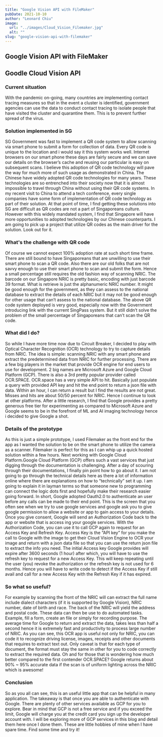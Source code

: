 ```yaml
---
title: "Google Vision API with FileMaker"
pubDate: 2021-10-10
author: "Leonard Chiu"
image:
  url: "../images/Cloud_Vision_Filemaker.jpg"
  alt: ""
slug: "google-vision-api-with-filemaker"
---
```


## Google Vision API with FileMaker

## Goodle Cloud Vision API

### Current situation

With the pandemic on-going, many countries are implementing contact tracing measures so that in the event a cluster is identified, government agencies can use the data to conduct contact tracing to isolate people that have visited the cluster and quarantine them. This is to prevent further spread of the virus.

### Solution implemented in SG

SG Government was fast to implement a QR code system to allow scanning via smart phone to submit a form for collection of data. Every QR code is unique to the location and i would say it this system works well. Internet browsers on our smart phone these days are fairly secure and we can save our details on the browser’s cache and reusing our particular is easy on subsequent scans. I believe this adoption of QR code technology will pave the way for much more of such usage as demonstrated in China. The Chinese have widely adopted QR code technologies for many years. These technologies are so entrenched into their society now that it is almost impossible to travel through China without using their QR code systems. In my recent visit to China to attend a tech conference, every single companies have some form of implementation of QR code technology as part of their solution. At that point of time, I find getting these solutions into SG are difficult as QR codes are not a part of Singaporeans culture. However with this widely mandated system, I find that Singapore will have more opportunities to adopted technologies by our Chinese counterparts. I am going to pick up a project that utilize QR codes as the main driver for the solution. Look out for it.

### What's the challenge with QR code

Of course we cannot expect 100% adoption rate at such short time frame. There are still bound to have Singaporeans that are unwilling to use their smart phone to scan a QR code. Also there are our old folks that are not savvy enough to use their smart phone to scan and submit the form. Hence a small percentage still requires the old fashion way of scanning NRIC. The barcode on our Singapore NRIC is pretty basic, encoding with just barcode 39 format. What is retrieve is just the alphanumeric NRIC number. It might be good enough for the government, as they can assess to the national database to extract the details of each NRIC but it may not be good enough for other usage that can’t assess to the national database. The above QR code system deployed is very good, especially now with the Government introducing link with the current SingPass system. But it still didn’t solve the problem of the small percentage of Singaporeans that can’t scan the QR code.

### What did I do?

So while I have more time now due to Circuit Breaker, I decided to play with Optical Character Recognition (OCR) technology to try to capture details from NRIC. The idea is simple: scanning NRIC with any smart phone and extract the predetermined data from NRIC for further processing. There are a few big players in the market that provide OCR engine for end users to use for development. 2 big names are Microsoft Azure and Google Cloud Platform (GCP). There is also a 3rd pretty popular provider called OCR.SPACE. OCR.space has a very simple API to hit. Basically just populate a query with provided API key and hit the end point to return a json file with data. Within an hour, I can return a result but I find the results are not great. Misses and hits are about 50/50 percent for NRIC. Hence I continue to look at other platforms. After a little research, I find that Google provides a pretty generous free tier for experimenting as compared to Microsoft Azure and Google seems to be in the forefront of ML and AI imaging technology hence i decided to give Google a shot.

### Details of the prototype

As this is just a simple prototype, I used Filemaker as the front end for the app as I wanted the solution to be on the smart phone to utilize the camera as a scanner. Filemaker is perfect for this as I can whip up a quick hosted solution within a few hours. Next working with Google Cloud Platform.Google Cloud Platform (GCP) offers such a vast services that just digging through the documentation is challenging. After a day of scouring through their documentations, I finally pin point how to go about it. I am not going to go through the technical details here as there a lot of information online where there are explanations on how to “technically” set it up. I am going to explain it in layman terms so that someone new to programming can connect the logic dots first and hopefully make their research easier going forward. In short, Google adopted Oauth2.0 to authenticate an user before any calls can be made to their end point. This is the screen that you often see when we try to use google services and google ask you to give google permission to allow a website or app to gain access to your details. Once you give consent, Google will send an Authorization Code back to the app or website that is access ing your google services. With the Authorization Code, you can use it to call GCP again to request for an Access Key and Refresh Key. Access Key is the “API key” for you make the call to Google with the image to get their Cloud Vision Engine to OCR your image and return with a json data file so that you can use the return json file to extract the info you need. The initial Access key Google provides will expire after 3600 seconds (1 hour) after which, you will have to use the refresh key to request for a new Access Key. This will keep repeating until the user (you) revoke the authorization or the refresh key is not used for 6 months. Hence you will have to write code to detect if the Access Key if still avail and call for a new Access Key with the Refresh Key if it has expired.

### So what so useful?

For example by scanning the front of the NRIC will can extract the full name include dialect characters (if it is supported by Google Vision), NRIC number, date of birth and race. The back of the NRIC will yield the address and postal code. These data can then be use to do automated tasks. Example, fill a form, create an file or simply for recording purpose. The average time for Google to return and extract the data, takes less than half a second hence it is extremely fast and productivity to process large number of NRIC. As you can see, this OCR app is useful not only for NRIC, you can code it to recognize driving license, images, receipts and other documents that requires to extract text out. Only caveat is that for each type of document, the format must stay the same in other for you to code correctly to extract the required data. Oh and for those that is wondering how much better compared to the first contender OCR.SPACE? Google returns about 90% ~ 95% accurate data if the scan is of uniform lighting across the NRIC which is awesome!

### Conclusion

So as you all can see, this is an useful little app that can be helpful in many application. The takeaway is that once you are able to authenticate with Google. There are plenty of other services available as GCP for you to explore. Bear in mind that GCP is not a free service and if you exceed the limit, Google will charge you at the credit card you sign up the developer account with. I will be exploring more of GCP services in this blog and detail them here once I done them. These are little hobbies of mine when I have spare time. Find some time and try it!
